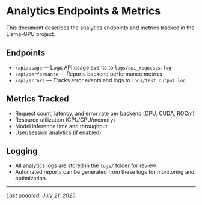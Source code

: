 # Analytics Endpoints & Metrics

This document describes the analytics endpoints and metrics tracked in the Llama-GPU project.

## Endpoints
- `/api/usage` — Logs API usage events to `logs/api_requests.log`
- `/api/performance` — Reports backend performance metrics
- `/api/errors` — Tracks error events and logs to `logs/test_output.log`

## Metrics Tracked
- Request count, latency, and error rate per backend (CPU, CUDA, ROCm)
- Resource utilization (GPU/CPU/memory)
- Model inference time and throughput
- User/session analytics (if enabled)

## Logging
- All analytics logs are stored in the `logs/` folder for review.
- Automated reports can be generated from these logs for monitoring and optimization.

---
_Last updated: July 21, 2025_

